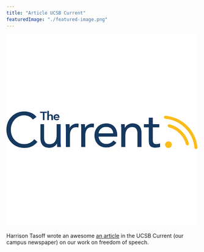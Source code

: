 ```yaml
---
title: "Article UCSB Current"
featuredImage: "./featured-image.png"
---
```


<div class="img-right"><img src="./featured-image.png" alt="The Current"></div>

Harrison Tasoff wrote an awesome [an article](http://www.news.ucsb.edu/2019/019308/anonymous-yet-trustworthy) in the UCSB Current (our campus newspaper) on our work on freedom of speech.